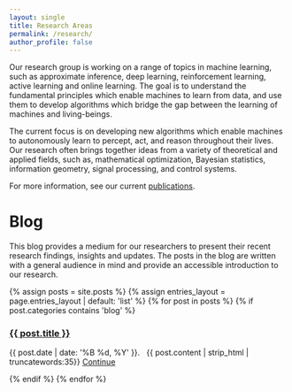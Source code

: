 ```yaml
---
layout: single
title: Research Areas
permalink: /research/
author_profile: false
---
```


Our research group is working on a range of topics in machine learning, such as approximate inference, deep learning, reinforcement learning, active learning and online learning.
The goal is to understand the fundamental principles which enable machines to learn from data, and use them to develop algorithms which bridge the gap between the learning of machines
and living-beings.

The current focus is on developing new algorithms which enable machines to autonomously learn to percept, act, and reason throughout their lives.
Our research often brings together ideas from a variety of theoretical and applied fields, such as, mathematical optimization,
Bayesian statistics, information geometry, signal processing, and control systems.

For more information, see our current [publications](publications/).

# Blog
This blog provides a medium for our researchers to present their recent research findings, insights and updates. The posts in the blog
are written with a general audience in mind and provide an accessible introduction to our research. 

{% assign posts = site.posts %}
{% assign entries_layout = page.entries_layout | default: 'list' %}
{% for post in posts %}
{% if post.categories contains 'blog' %}
<div class="post">
<h3>
      <a href="{{ post.url | prepend: site.baseurl }}" class="post-link">
        {{ post.title }}
		</a>
		</h3>
		<p class="post-summary">
        <span class="post-meta">{{ post.date | date: '%B %d, %Y'  }}.&nbsp;&nbsp;</span>
{{ post.content | strip_html | truncatewords:35}} <a href="{{ post.url }}">Continue</a>
</p>
</div>

  {% endif %}
{% endfor %}






